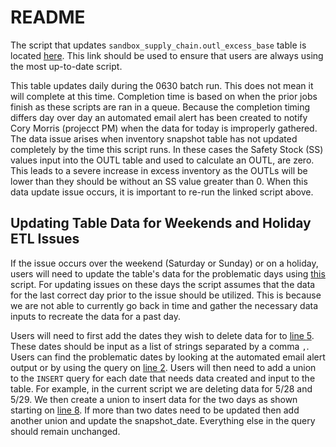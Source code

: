 # README

The script that updates `sandbox_supply_chain.outl_excess_base` table is located [here](https://github.com/Chewy-Inc/supply-chain-etl/blob/master/Supplychain_Repository/sql/supplychain_0630_excess_inventory.sql). This link should be used to ensure that users are always using the most up-to-date script.

This table updates daily during the 0630 batch run. This does not mean it will complete at this time. Completion time is based on when the prior jobs finish as these scripts are ran in a queue. Because the completion timing differs day over day an automated email alert has been created to notify Cory Morris (projecct PM) when the data for today is improperly gathered. The data issue arises when inventory snapshot table has not updated completely by the time this script runs. In these cases the Safety Stock (SS) values input into the OUTL table and used to calculate an OUTL, are zero. This leads to a severe increase in excess inventory as the OUTLs will be lower than they should be without an SS value greater than 0. When this data update issue occurs, it is important to re-run the linked script above. 

## Updating Table Data for Weekends and Holiday ETL Issues

If the issue occurs over the weekend (Saturday or Sunday) or on a holiday, users will need to update the table's data for the problematic days using [this](https://github.com/cmorris10-chwy/Regional-Ordering/blob/main/OUTL%20Excess%20Base%20Table/Remove%20and%20Update%20bad%20data.sql) script. For updating issues on these days the script assumes that the data for the last correct day prior to the issue should be utilized. This is because we are not able to currently go back in time and gather the necessary data inputs to recreate the data for a past day.

Users will need to first add the dates they wish to delete data for to [line 5](https://github.com/cmorris10-chwy/Regional-Ordering/blob/2b8d32c0886f13f02aae1350ae0ba5585653c338/OUTL%20Excess%20Base%20Table/Remove%20and%20Update%20bad%20data.sql#L5). These dates should be input as a list of strings separated by a comma `,`. Users can find the problematic dates by looking at the automated email alert output or by using the query on [line 2](https://github.com/cmorris10-chwy/Regional-Ordering/blob/2b8d32c0886f13f02aae1350ae0ba5585653c338/OUTL%20Excess%20Base%20Table/Remove%20and%20Update%20bad%20data.sql#L2). Users will then need to add a union to the `INSERT` query for each date that needs data created and input to the table. For example, in the current script we are deleting data for 5/28 and 5/29. We then create a union to insert data for the two days as shown starting on [line 8](https://github.com/cmorris10-chwy/Regional-Ordering/blob/0afc54c7d53d8c599ae91f3083401c56e5699016/OUTL%20Excess%20Base%20Table/Remove%20and%20Update%20bad%20data.sql#L8). If more than two dates need to be updated then add another union and update the snapshot_date. Everything else in the query should remain unchanged.
